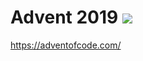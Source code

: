 # Advent 2019 ![](https://github.com/deuxpi/advent2019/workflows/Run%20tests/badge.svg)

https://adventofcode.com/
